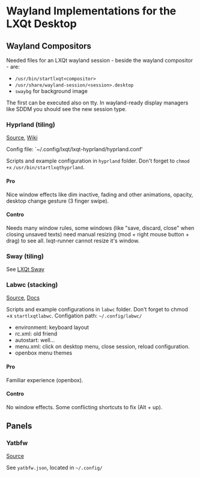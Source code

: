 # Wayland Implementations for the LXQt Desktop

## Wayland Compositors

Needed files for an LXQt wayland session - beside the wayland compositor - are:

* `/usr/bin/startlxqt<compositor>`
* `/usr/share/wayland-session/<session>.desktop`
* `swaybg` for background image

The first can be executed also on tty. In wayland-ready display managers like SDDM you should see the new session type.


### Hyprland (tiling)

[Source](https://github.com/hyprwm/Hyprland#readme), [Wiki](https://wiki.hyprland.org/Configuring/Basic-Config/)

Config file: `~/.config/lxqt/lxqt-hyprland/hyprland.conf'

Scripts and example configuration in `hyprland` folder. Don't forget to `chmod +x`  `/usr/bin/startlxqthyprland`.

#### Pro

Nice window effects like dim inactive, fading and other animations, opacity, desktop change gesture (3 finger swipe).

#### Contro

Needs many window rules, some windows (like "save, discard, close" when closing unsaved texts) need manual resizing (mod + right mouse button + drag) to see all. lxqt-runner cannot resize it's window.


### Sway (tiling)

See [LXQt Sway](https://github.com/selairi/lxqt-sway)

### Labwc (stacking)


[Source](https://github.com/labwc/labwc#readme), [Docs](https://labwc.github.io/index.html)


Scripts and example configurations in `labwc` folder.  Don't forget to chmod +x `startlxqtlabwc`.
Configation path: `~/.config/labwc/`

* environment: keyboard layout
* rc.xml: old friend
* autostart: well...
* menu.xml: click on desktop menu, close session, reload configuration.
* openbox menu themes


#### Pro

Familiar experience (openbox).

#### Contro

No window effects. Some conflicting shortcuts to fix (Alt + up).

## Panels

### Yatbfw

[Source](https://github.com/selairi/yatbfw)

See `yatbfw.json`, located in `~/.config/	`




